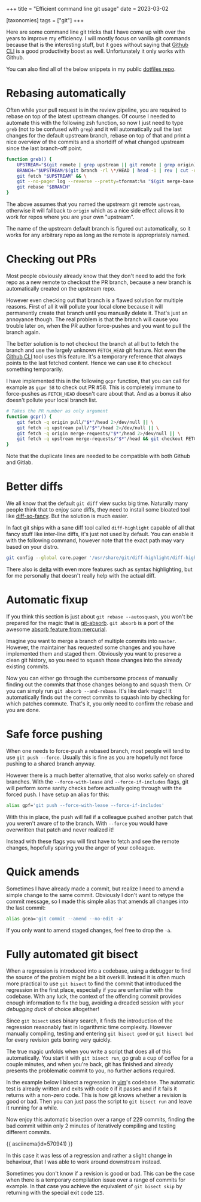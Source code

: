 +++
title = "Efficient command line git usage"
date = 2023-03-02

[taxonomies]
tags = ["git"]
+++

Here are some command line git tricks that I have come up with over the years to improve my efficiency. I will mostly focus on vanilla git commands because that is the interesting stuff, but it goes without saying that [Github CLI](https://github.com/cli/cli) is a good productivity boost as well.
Unfortunately it only works with Github.

You can also find all of the below snippets in my public [dotfiles repo](https://github.com/vimpostor/dotfiles).

# Rebasing automatically

Often while your pull request is in the review pipeline, you are required to rebase on top of the latest upstream changes.
Of course I needed to automate this with the following zsh function, so now I just need to type `greb` (not to be confused with `grep`) and it will automatically pull the last changes for the default upstream branch, rebase on top of that and print a nice overview of the commits and a shortdiff of what changed upstream since the last branch-off point.

```bash
function greb() {
	UPSTREAM="$(git remote | grep upstream || git remote | grep origin)"
	BRANCH="$UPSTREAM/$(git branch -rl \*/HEAD | head -1 | rev | cut -d/ -f1 | rev)"
	git fetch "$UPSTREAM" && \
	git --no-pager log --reverse --pretty=tformat:%s "$(git merge-base HEAD "$BRANCH")".."$BRANCH" && \
	git rebase "$BRANCH"
}
```

The above assumes that you named the upstream git remote `upstream`, otherwise it will fallback to `origin` which as a nice side effect allows it to work for repos where you are your own "upstream".

The name of the upstream default branch is figured out automatically, so it works for any arbitrary repo as long as the remote is appropriately named.

# Checking out PRs

Most people obviously already know that they don't need to add the fork repo as a new remote to checkout the PR branch, because a new branch is automatically created on the upstream repo.

However even checking out that branch is a flawed solution for multiple reasons. First of all it will pollute your local clone because it will permanently create that branch until you manually delete it. That's just an annoyance though. The real problem is that the branch will cause you trouble later on, when the PR author force-pushes and you want to pull the branch again.

The better solution is to not checkout the branch at all but to fetch the branch and use the largely unknown `FETCH_HEAD` git feature. Not even the [Github CLI](https://github.com/cli/cli) tool uses this feature.
It's a temporary reference that always points to the last fetched content. Hence we can use it to checkout something temporarily.

I have implemented this in the following `gcpr` function, that you can call for example as `gcpr 58` to check out PR #58. This is completely immune to force-pushes as `FETCH_HEAD` doesn't care about that. And as a bonus it also doesn't pollute your local branch list.

```bash
# Takes the PR number as only argument
function gcpr() {
	git fetch -q origin pull/"$*"/head 2>/dev/null || \
	git fetch -q upstream pull/"$*"/head 2>/dev/null || \
	git fetch -q origin merge-requests/"$*"/head 2>/dev/null || \
	git fetch -q upstream merge-requests/"$*"/head && git checkout FETCH_HEAD
}
```

Note that the duplicate lines are needed to be compatible with both Github and Gitlab.

# Better diffs

We all know that the default `git diff` view sucks big time.
Naturally many people think that to enjoy sane diffs, they need to install some bloated tool like [diff-so-fancy](https://github.com/so-fancy/diff-so-fancy).
But the solution is much easier.

In fact git ships with a sane diff tool called `diff-highlight` capable of all that fancy stuff like inter-line diffs, it's just not used by default.
You can enable it with the following command, however note that the exact path may vary based on your distro.

```bash
git config --global core.pager '/usr/share/git/diff-highlight/diff-highlight| less'
```

There also is [delta](https://github.com/dandavison/delta) with even more features such as syntax highlighting, but for me personally that doesn't really help with the actual diff.

# Automatic fixup

If you think this section is just about `git rebase --autosquash`, you won't be prepared for the magic that is [git-absorb](https://github.com/tummychow/git-absorb). `git absorb` is a port of the awesome [absorb feature from mercurial](https://www.mercurial-scm.org/repo/hg/rev/5111d11b8719).

Imagine you want to merge a branch of multiple commits into `master`. However, the maintainer has requested some changes and you have implemented them and staged them. Obviously you want to preserve a clean git history, so you need to squash those changes into the already existing commits.

Now you can either go through the cumbersome process of manually finding out the commits that those changes belong to and squash them. Or you can simply run `git absorb --and-rebase`. It's like dark magic! It automatically finds out the correct commits to squash into by checking for which patches commute. That's it, you only need to confirm the rebase and you are done.

# Safe force pushing

When one needs to force-push a rebased branch, most people will tend to use `git push --force`. Usually this is fine as you are hopefully not force pushing to a shared branch anyway.

However there is a much better alternative, that also works safely on shared branches. With the `--force-with-lease` and `--force-if-includes` flags, git will perform some sanity checks before actually going through with the forced push.
I have setup an alias for this:

```bash
alias gpf='git push --force-with-lease --force-if-includes'
```

With this in place, the push will fail if a colleague pushed another patch that you weren't aware of to the branch. With `--force` you would have overwritten that patch and never realized it!

Instead with these flags you will first have to fetch and see the remote changes, hopefully sparing you the anger of your colleague.

# Quick amends

Sometimes I have already made a commit, but realize I need to amend a simple change to the same commit. Obviously I don't want to retype the commit message, so I made this simple alias that amends all changes into the last commit:

```bash
alias gcea='git commit --amend --no-edit -a'
```

If you only want to amend staged changes, feel free to drop the `-a`.

# Fully automated git bisect

When a regression is introduced into a codebase, using a debugger to find the source of the problem might be a bit overkill.
Instead it is often much more practical to use `git bisect` to find the commit that introduced the regression in the first place, especially if you are unfamiliar with the codebase. With any luck, the context of the offending commit provides enough information to fix the bug, avoiding a dreaded session with your _debugging duck_ of choice altogether!

Since `git bisect` uses binary search, it finds the introduction of the regression reasonably fast in logarithmic time complexity.
However manually compiling, testing and entering `git bisect good` or `git bisect bad` for every revision gets boring very quickly.

The true magic unfolds when you write a script that does all of this automatically. You start it with `git bisect run`, go grab a cup of coffee for a couple minutes, and when you're back, git has finished and already presents the problematic commit to you, no further actions required.

In the example below I bisect a regression in [vim](https://github.com/vim/vim)'s codebase. The automatic test is already written and exits with code `0` if it passes and if it fails it returns with a non-zero code. This is how git knows whether a revision is good or bad.
Then you can just pass the script to `git bisect run` and leave it running for a while.

Now enjoy this automatic bisection over a range of 229 commits, finding the bad commit within only 2 minutes of iteratively compiling and testing different commits.

{{ asciinema(id=570941) }}

In this case it was less of a regression and rather a slight change in behaviour, that I was able to work around downstream instead.

Sometimes you don't know if a revision is good or bad. This can be the case when there is a temporary compilation issue over a range of commits for example. In that case you achieve the equivalent of `git bisect skip` by returning with the special exit code `125`.
